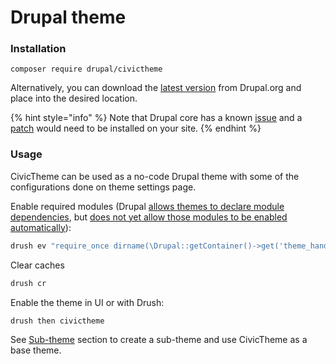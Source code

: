 # Drupal theme

### Installation

```
composer require drupal/civictheme
```

Alternatively, you can download the [latest version](https://www.drupal.org/project/civictheme/releases) from Drupal.org and place into the desired location.

{% hint style="info" %}
Note that Drupal core has a known [issue](https://www.drupal.org/node/3204271) and a [patch](https://www.drupal.org/files/issues/2023-07-16/3204271-20-missing-layout-exception.patch) would need to be installed on your site.
{% endhint %}

### Usage

CivicTheme can be used as a no-code Drupal theme with some of the configurations done on theme settings page.

Enable required modules (Drupal [allows themes to declare module dependencies](https://www.drupal.org/node/2937955), but [does not yet allow those modules to be enabled automatically](https://www.drupal.org/project/drupal/issues/3100374)):

```sh
drush ev "require_once dirname(\Drupal::getContainer()->get('theme_handler')->rebuildThemeData()['civictheme']->getPathname()) . '/theme-settings.provision.inc'; civictheme_enable_modules();"
```

Clear caches

```sh
drush cr
```

Enable the theme in UI or with Drush:

```sh
drush then civictheme
```

See [Sub-theme](sub-theme.md) section to create a sub-theme and use CivicTheme as a base theme.
